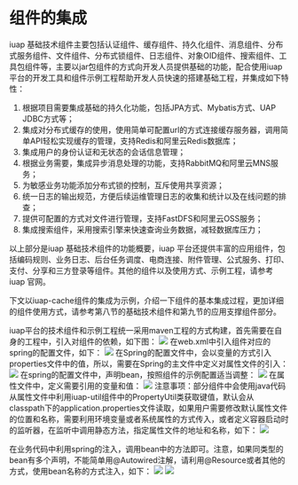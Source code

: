 # 组件的集成

iuap 基础技术组件主要包括认证组件、缓存组件、持久化组件、消息组件、分布式服务组件、文件组件、分布式锁组件、日志组件、对象OID组件、搜索组件、工具包组件等，主要以jar包组件的方式向开发人员提供基础的功能，配合使用iuap 平台的开发工具和组件示例工程帮助开发人员快速的搭建基础工程，并集成如下特性：

1. 根据项目需要集成基础的持久化功能，包括JPA方式、Mybatis方式、UAP JDBC方式等；
2. 集成对分布式缓存的使用，使用简单可配置url的方式连接缓存服务器，调用简单API轻松实现缓存的管理，支持Redis和阿里云Redis数据库；
3. 集成用户的身份认证和无状态的会话信息管理；
4. 根据业务需要，集成异步消息处理的功能，支持RabbitMQ和阿里云MNS服务；
5. 为敏感业务功能添加分布式锁的控制，互斥使用共享资源；
6. 统一日志的输出规范，方便后续运维管理日志的收集和统计以及在线问题的排查；
7. 提供可配置的方式对文件进行管理，支持FastDFS和阿里云OSS服务；
8. 集成搜索组件，采用搜索引擎来快速查询业务数据，减轻数据库压力；

以上部分是iuap 基础技术组件的功能概要，iuap 平台还提供丰富的应用组件，包括编码规则、业务日志、后台任务调度、电商连接、附件管理、公式服务、打印、支付、分享和三方登录等组件。其他的组件以及使用方式、示例工程，请参考iuap 官网。

下文以iuap-cache组件的集成为示例，介绍一下组件的基本集成过程，更加详细的组件使用方式，请参考第八节的基础技术组件和第九节的应用支撑组件部分。

iuap平台的技术组件和示例工程统一采用maven工程的方式构建，首先需要在自身的工程中，引入对组件的依赖，如下图：
 ![](/articles/iuap-develop/7-/image/image96.png)
在web.xml中引入组件对应的spring的配置文件，如下：
 ![](/articles/iuap-develop/7-/image/image97.png)
在Spring的配置文件中，会以变量的方式引入properties文件中的值，所以，需要在Spring的主文件中定义对属性文件的引入：
 ![](/articles/iuap-develop/7-/image/image98.png)
	在spring的配置文件中，声明bean，按照组件的示例配置适当调整：
 ![](/articles/iuap-develop/7-/image/image99.png)
    在属性文件中，定义需要引用的变量和值：
 ![](/articles/iuap-develop/7-/image/image100.png)
注意事项：部分组件中会使用java代码从属性文件中利用iuap-util组件中的PropertyUtil类获取键值，默认会从classpath下的application.properties文件读取，如果用户需要修改默认属性文件的位置和名称，需要利用环境变量或者系统属性的方式传入，或者定义容器启动时的监听器，在监听中调用静态方法，指定属性文件的地址和名称，如下：
 ![](/articles/iuap-develop/7-/image/image101.png)
	
在业务代码中利用spring的注入，调用bean中的方法即可。注意，如果同类型的bean有多个声明，不能简单用@Autowired注解，请利用@Resource或者其他的方式，使用bean名称的方式注入，如下：
 ![](/articles/iuap-develop/7-/image/image102.png)
 ![](/articles/iuap-develop/7-/image/image103.png)
